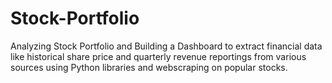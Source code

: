 # Stock-Portfolio
Analyzing Stock Portfolio and Building a Dashboard to extract financial data like historical share price and quarterly revenue reportings from various sources using Python libraries and webscraping on popular stocks.
